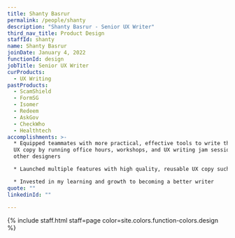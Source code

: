```yaml
---
title: Shanty Basrur
permalink: /people/shanty
description: "Shanty Basrur - Senior UX Writer"
third_nav_title: Product Design
staffId: shanty
name: Shanty Basrur
joinDate: January 4, 2022
functionId: design
jobTitle: Senior UX Writer
curProducts:
  - UX Writing
pastProducts:
  - ScamShield
  - FormSG
  - Isomer
  - Redeem
  - AskGov
  - CheckWho
  - Healthtech
accomplishments: >-
  * Equipped teammates with more practical, effective tools to write their own
  UX copy by running office hours, workshops, and UX writing jam sessions with
  other designers

  * Launched multiple features with high quality, reusable UX copy such as for HAS Pneumococcal vaccine campaigns and copy components for Care360

  * Invested in my learning and growth to becoming a better writer
quote: ""
linkedinId: ""

---
```


{% include staff.html staff=page color=site.colors.function-colors.design %}
